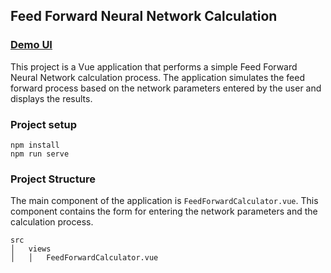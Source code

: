 ## Feed Forward Neural Network Calculation

### [Demo UI](http://159.223.0.57/deep-learning/#/feed-forward)


This project is a Vue application that performs a simple Feed Forward Neural Network calculation process. The application simulates the feed forward process based on the network parameters entered by the user and displays the results.

### Project setup
```
npm install
npm run serve
```

### Project Structure
The main component of the application is `FeedForwardCalculator.vue`. This component contains the form for entering the network parameters and the calculation process.

```
src
│   views
│   │   FeedForwardCalculator.vue
```

